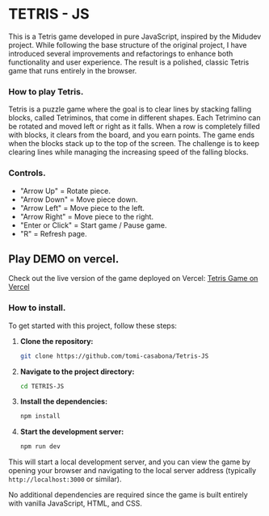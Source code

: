 # TETRIS - JS

This is a Tetris game developed in pure JavaScript, inspired by the Midudev project. While following the base structure of the original project, I have introduced several improvements and refactorings to enhance both functionality and user experience. The result is a polished, classic Tetris game that runs entirely in the browser.

### How to play Tetris.

Tetris is a puzzle game where the goal is to clear lines by stacking falling blocks, called Tetriminos, that come in different shapes. Each Tetrimino can be rotated and moved left or right as it falls. When a row is completely filled with blocks, it clears from the board, and you earn points. The game ends when the blocks stack up to the top of the screen. The challenge is to keep clearing lines while managing the increasing speed of the falling blocks.

### Controls.

- "Arrow Up" = Rotate piece.
- "Arrow Down" = Move piece down.
- "Arrow Left" = Move piece to the left.
- "Arrow Right" = Move piece to the right.
- "Enter or Click" = Start game / Pause game.
- "R" = Refresh page.

## Play DEMO on vercel.

Check out the live version of the game deployed on Vercel:
[Tetris Game on Vercel](https://your-vercel-link.vercel.app)

### How to install.

To get started with this project, follow these steps:

1. **Clone the repository:**
   ```bash
   git clone https://github.com/tomi-casabona/Tetris-JS
   ```
2. **Navigate to the project directory:**
   ```bash
   cd TETRIS-JS
   ```
3. **Install the dependencies:**
   ```bash
   npm install
   ```
4. **Start the development server:**
   ```bash
   npm run dev
   ```

This will start a local development server, and you can view the game by opening your browser and navigating to the local server address (typically `http://localhost:3000` or similar).

No additional dependencies are required since the game is built entirely with vanilla JavaScript, HTML, and CSS.
